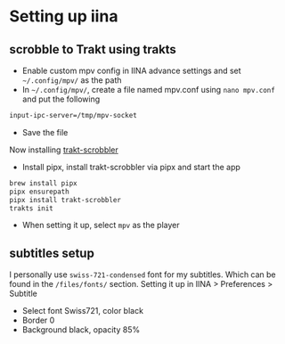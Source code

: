 # Setting up iina

## scrobble to Trakt using trakts

- Enable custom mpv config in IINA advance settings and set `~/.config/mpv/` as the path
- In `~/.config/mpv/`, create a file named mpv.conf using `nano mpv.conf` and put the following

```bash
input-ipc-server=/tmp/mpv-socket
```

- Save the file

Now installing [trakt-scrobbler](https://github.com/iamkroot/trakt-scrobbler)

- Install pipx, install trakt-scrobbler via pipx and start the app

```bash
brew install pipx
pipx ensurepath
pipx install trakt-scrobbler
trakts init
```

- When setting it up, select `mpv` as the player

## subtitles setup

I personally use ``swiss-721-condensed`` font for my subtitles. Which can be found in the `/files/fonts/` section. Setting it up in IINA > Preferences > Subtitle

- Select font Swiss721, color black
- Border 0
- Background black, opacity 85%
